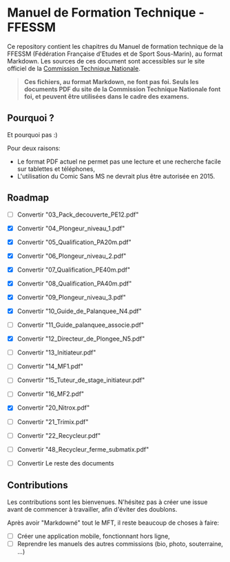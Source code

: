 # Manuel de Formation Technique - FFESSM

Ce repository contient les chapitres du Manuel de formation technique de la FFESSM (Fédération Française d'Etudes et de Sport Sous-Marin), au format Markdown. Les sources de ces document sont accessibles sur le site officiel de la [Commission Technique Nationale](http://www.ffessm.fr/pages_manuel.asp).

> **Ces fichiers, au format Markdown, ne font pas foi. Seuls les documents PDF du site de la Commission Technique Nationale font foi, et peuvent être utilisées dans le cadre des examens.**

## Pourquoi ?

Et pourquoi pas :)

Pour deux raisons:
- Le format PDF actuel ne permet pas une lecture et une recherche facile sur tablettes et téléphones,
- L'utilisation du Comic Sans MS ne devrait plus être autorisée en 2015.

## Roadmap

- [ ] Convertir "03_Pack_decouverte_PE12.pdf"
- [x] Convertir "04_Plongeur_niveau_1.pdf"
- [x] Convertir "05_Qualification_PA20m.pdf"
- [x] Convertir "06_Plongeur_niveau_2.pdf"
- [x] Convertir "07_Qualification_PE40m.pdf"
- [x] Convertir "08_Qualification_PA40m.pdf"
- [x] Convertir "09_Plongeur_niveau_3.pdf"
- [x] Convertir "10_Guide_de_Palanquee_N4.pdf"
- [ ] Convertir "11_Guide_palanquee_associe.pdf"
- [x] Convertir "12_Directeur_de_Plongee_N5.pdf"
- [ ] Convertir "13_Initiateur.pdf"
- [ ] Convertir "14_MF1.pdf"
- [ ] Convertir "15_Tuteur_de_stage_initiateur.pdf"
- [ ] Convertir "16_MF2.pdf"
- [x] Convertir "20_Nitrox.pdf"
- [ ] Convertir "21_Trimix.pdf"
- [ ] Convertir "22_Recycleur.pdf"
- [ ] Convertir "48_Recycleur_ferme_submatix.pdf"
- [ ] Convertir Le reste des documents


## Contributions

Les contributions sont les bienvenues. N'hésitez pas à créer une issue avant de commencer à travailler, afin d'éviter des doublons.

Après avoir "Markdowné" tout le MFT, il reste beaucoup de choses à faire:

- [ ] Créer une application mobile, fonctionnant hors ligne,
- [ ] Reprendre les manuels des autres commissions (bio, photo, souterraine, ...)
